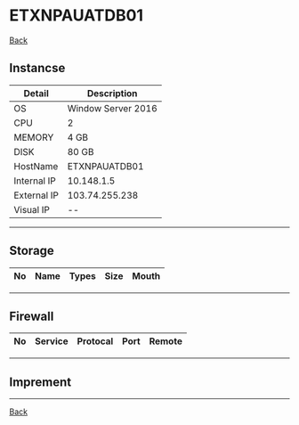 # ETXNPAUATDB01

[Back](../README.md)

## Instancse
Detail | Description
--- | ---
OS | Window Server 2016
CPU | 2
MEMORY | 4 GB
DISK | 80 GB
HostName | ETXNPAUATDB01
Internal IP | 10.148.1.5
External IP | 103.74.255.238
Visual IP   | --

---

## Storage

No | Name | Types | Size | Mouth
--- | --- | --- | --- | ---

---

## Firewall

No | Service | Protocal | Port | Remote
--- | --- | --- | --- | ---

---
## Imprement

---

[Back](../README.md)